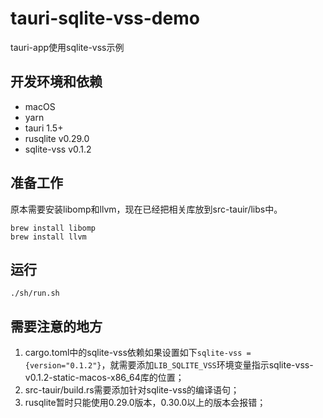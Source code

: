 # tauri-sqlite-vss-demo

tauri-app使用sqlite-vss示例

## 开发环境和依赖

- macOS
- yarn
- tauri 1.5+
- rusqlite v0.29.0
- sqlite-vss v0.1.2

## 准备工作

原本需要安装libomp和llvm，现在已经把相关库放到src-tauir/libs中。

```
brew install libomp
brew install llvm
```


## 运行

```
./sh/run.sh
```

## 需要注意的地方

1. cargo.toml中的sqlite-vss依赖如果设置如下`sqlite-vss = {version="0.1.2"}`，就需要添加`LIB_SQLITE_VSS`环境变量指示sqlite-vss-v0.1.2-static-macos-x86_64库的位置；
2. src-tauir/build.rs需要添加针对sqlite-vss的编译语句；
3. rusqlite暂时只能使用0.29.0版本，0.30.0以上的版本会报错；
